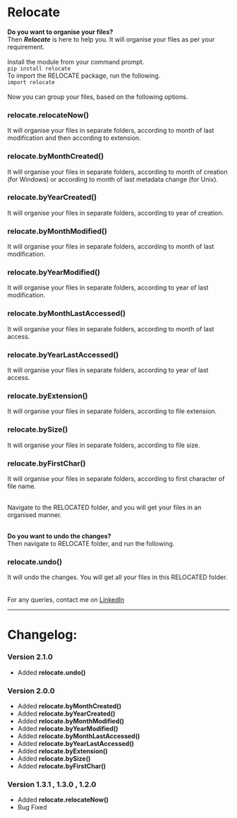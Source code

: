 # Relocate
**Do you want to organise your files?** <br>
Then **_Relocate_** is here to help you. It will organise your files as per your requirement.  <br><br>
Install the module from your command prompt.<br>
`pip install relocate`  <br>
To import the RELOCATE package, run the following. <br>
`import relocate`  <br><br>
Now you can group your files, based on the following options.
### relocate.relocateNow()
It will organise your files in separate folders, according to month of last modification and then according to extension.
### relocate.byMonthCreated()
It will organise your files in separate folders, according to month of creation (for Windows) or according to month of last metadata change (for Unix).
### relocate.byYearCreated()
It will organise your files in separate folders, according to year of creation.
### relocate.byMonthModified()
It will organise your files in separate folders, according to month of last modification.
### relocate.byYearModified()
It will organise your files in separate folders, according to year of last modification.
### relocate.byMonthLastAccessed()
It will organise your files in separate folders, according to month of last access.
### relocate.byYearLastAccessed()
It will organise your files in separate folders, according to year of last access.
### relocate.byExtension()
It will organise your files in separate folders, according to file extension.
### relocate.bySize()
It will organise your files in separate folders, according to file size.
### relocate.byFirstChar()
It will organise your files in separate folders, according to first character of file name.  <br><br>

Navigate to the RELOCATED folder,  and you will get your files in an organised manner.  <br><br>

**Do you want to undo the changes?** <br>
Then navigate to RELOCATE folder, and run the following.
### relocate.undo()
It will undo the changes. You will get all your files in this RELOCATED folder. <br><br>
<br>
For any queries, contact me on [LinkedIn](https://www.linkedin.com/in/sandip-palit/)

<hr>

# Changelog:
### Version 2.1.0
* Added **relocate.undo()**
### Version 2.0.0
* Added **relocate.byMonthCreated()**
* Added **relocate.byYearCreated()**
* Added **relocate.byMonthModified()**
* Added **relocate.byYearModified()**
* Added **relocate.byMonthLastAccessed()**
* Added **relocate.byYearLastAccessed()**
* Added **relocate.byExtension()**
* Added **relocate.bySize()**
* Added **relocate.byFirstChar()**
### Version 1.3.1 , 1.3.0 , 1.2.0
* Added **relocate.relocateNow()**
* Bug Fixed


